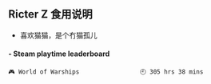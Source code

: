 ## Ricter Z 食用说明
- 喜欢猫猫，是个冇猫孤儿

<!-- steam-box start -->
#### - Steam playtime leaderboard
```text
🎮 World of Warships                 🕘 305 hrs 38 mins
```
<!-- Powered by https://github.com/YouEclipse/steam-box . -->
<!-- steam-box end -->
